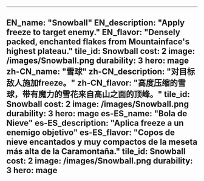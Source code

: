 ---

EN_name: "Snowball"
EN_description: "Apply freeze to target enemy."
EN_flavor: "Densely packed, enchanted flakes from Mountainface's highest plateau."
tile_id: Snowball
cost: 2
image: /images/Snowball.png
durability: 3
hero: mage
zh-CN_name: "雪球"
zh-CN_description: "对目标敌人施加freeze。"
zh-CN_flavor: "高度压缩的雪球，带有魔力的雪花来自高山之面的顶峰。"
tile_id: Snowball
cost: 2
image: /images/Snowball.png
durability: 3
hero: mage
es-ES_name: "Bola de Nieve"
es-ES_description: "Aplica freeze a un enemigo objetivo"
es-ES_flavor: "Copos de nieve encantados y muy compactos de la meseta más alta de la Caramontaña."
tile_id: Snowball
cost: 2
image: /images/Snowball.png
durability: 3
hero: mage
---